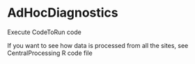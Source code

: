 # AdHocDiagnostics


Execute CodeToRun code


If you want to see how data is processed from all the sites, see CentralProcessing R code file

